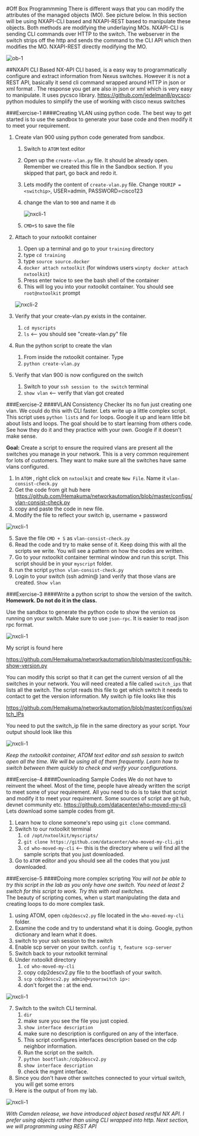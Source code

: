 #Off Box Programmming
There is different ways that you can modify the attributes of the managed objects (MO). See picture below.  In this section will be using NXAPI-CLI based and NXAPI-REST based to manipulate these objects.
Both methods are modifying the underlaying MOs.  NXAPI-CLI is sending CLI commands over HTTP to the switch.  The webserver in the switch strips off the http and sends the command to the CLI API which then modifies the MO.  NXAPI-REST directly modifying the MO.

![ob-1](/images/ob-2.png)  

##NXAPI CLI Based
NX-API CLI based, is a easy way to programmatically configure and extract information  from Nexus switches. However it is not a REST API,   basically it send cli command wrapped around  HTTP in json or xml format . The response you get are also in json or xml which is very easy to manipulate.
It uses pycsco library.
https://github.com/jedelman8/pycsco: python modules to simplify the use of working with cisco nexus switches

###Exercise-1
####Creating VLAN using python code.
The best way to get started is to use the sandbox to generate your base code and then modify it to meet your requirement.

1. Create vlan 900 using python code generated from sandbox.
    1. Switch to `ATOM` text editor
    2. Open up the `create-vlan.py` file.  It should be already open. Remember we created this file  in the Sandbox section. If you skipped that part, go back and redo it.
    3. Lets modify the content of `create-vlan.py` file.  Change `YOURIP = <switchip>`, USER=admin, PASSWORD=cisco123
    4. change the vlan to `900` and name it `db`

        ![nxcli-1](/images/nxcli-1.png)

    5.  `CMD+S` to save the file

2. Attach to your nxtoolkit container
    1. Open up a terminal and go to your `training`  directory
    2. type `cd training`
    3. type `source source.docker`
    4. `docker attach nxtoolkit`  (for windows users  `winpty docker attach nxtoolkit`)
    5. Press enter twice to see the bash shell of the container
    6. This will log you into your nxtoolkit container.  You should see `root@nxtoolkit` prompt

    ![nxcli-2](/images/nxcli-2.png)

3. Verify that your create-vlan.py exists in the container.
    1. `cd myscripts`
    2. `ls` <-- you should see "create-vlan.py" file
4. Run the python script to create the vlan
    1. From inside the nxtoolkit container. Type
    2. `python create-vlan.py`
5. Verify that vlan 900 is now configured on the switch
    1. Switch  to your `ssh session to the switch` terminal
    2. `show vlan`  <-- verify that vlan got created

###Exercise-2
####VLAN Consistency Checker
Its no fun just creating one vlan. We could do this with CLI faster.   Lets write up a little complex script.  This script uses `python lists` and `for` loops.  Google it up and learn little bit about lists and loops.  The goal should be to start learning from others code.  See how they do it and they practice with your own. Google if it doesn't make sense.

**Goal:** Create a script to ensure the required vlans are present all the switches you manage in your network.  This is a very common requirement for lots of customers.  They want to make sure all the switches have same vlans configured.

1. In `ATOM` , right click on `nxtoolkit` and create `New File`. Name it `vlan-consist-check.py`  
2. Get the code from git hub here
https://github.com/Hemakuma/networkautomation/blob/master/configs/vlan-consist-check.py  
3. copy and  paste the code in new file.  
4. Modify the file to reflect your switch ip, username + password

![nxcli-1](/images/nxcli-4.png)

5. Save the file `CMD + S` as `vlan-consist-check.py`  
6. Read the code and try to make sense of it.  Keep doing this with all the scripts we write.  You will see a pattern on how the codes are written.  
7. Go to your nxtoolkit container terminal window and run this script.  This script should be in your `myscript` folder.  
8. run the script `python vlan-consist-check.py`  
9. Login to your switch (ssh admin@<switch ip> )and verify that those vlans are created.  `Show vlan`


###Exercise-3
####Write a python script to show the version of the switch.
**Homework.  Do not do it in the class.**

Use the sandbox to generate the python code to show the version os running on your switch. Make sure to use `json-rpc`.  It is easier to read json rpc format.

![nxcli-1](/images/nx-cli-1.png)

My script is found here

 https://github.com/Hemakuma/networkautomation/blob/master/configs/hk-show-version.py

You can modify this script so that it can get the current version of all the switches in your network. You will need created a file called `switch_ips` that lists all the switch.  The script reads this file to get which switch it needs to contact to get the version information.  My switch ip file looks like this

https://github.com/Hemakuma/networkautomation/blob/master/configs/switch_IPs

You need to put the switch_ip file in the same directory as your script.
Your output should look like this  

![nxcli-1](/images/nxcli-3.png)

*Keep the nxtoolkit container, ATOM text editor and ssh  session  to switch  open all the time. We will be using all of them frequently.  Learn how to switch between them quickly to check and verify your configurations.*

###Exercise-4
####Downloading Sample Codes
We do not have to reinvent the wheel.  Most of the time, people have already written the script to meet some of your requirement.  All you need to do is to take that script and modify it to meet your requirement.  Some sources of script are git hub,  devnet community etc.
https://github.com/datacenter/who-moved-my-cli  
Lets  download some sample codes from git.

1. Learn how to clone someone's repo using `git clone` command.  
2. Switch to our nxtoolkit terminal  
    1. `cd /opt/nxtoolkit/myscripts/`
    2. `git clone https://github.com/datacenter/who-moved-my-cli.git`
    3. `cd who-moved-my-cli`   <-- this is the directory where u will find all the sample scripts that you just downloaded.  
3. Go to `ATOM` editor and you should see all the codes that you just downloaded.

###Exercise-5
####Doing more complex scripting
*You will not be able to try this script in the lab as you only have one switch.  You need at least 2 switch for this script to work. Try this with real switches.*  
The beauty of scripting comes, when u start manipulating the data and creating loops to do more complex task.

1. using ATOM, open `cdp2descv2.py` file located in the `who-moved-my-cli` folder.  
2. Examine the code and try to understand what it is doing.  Google, python dictionary and learn what it does.
3. switch to your ssh session to the switch
4. Enable scp server on your switch. `config t`,   `feature scp-server`
5. Switch back to your nxtoolkit terminal
6. Under nxtoolkit directory
    1. `cd who-moved-my-cli`
    2. copy cdp2descv2.py file to the bootflash of your switch.
    3. `scp cdp2descv2.py admin@<yourswitch ip>:`
    4. don't forget the : at the end.

![nxcli-1](/images/nxcli-5.png)

7. Switch to the switch CLI terminal.
    1. `dir`
    2. make sure you see the file you just copied.
    3. `show interface description`
    4. make sure no description is configured on any of the interface.
    5. This script configures interfaces description based on the cdp neighbor information.
    6. Run the script on the switch.
    7. `python bootflash:/cdp2descv2.py`
    8. `show interface description`
    9. check the mgmt interface.
8. Since you don't have other switches connected to your virtual switch, you will get some errors
9. Here is the output of from my lab.  

![nxcli-1](/images/nxcli-6.png)  

*With Camden release, we have introduced object based restful NX API.  I prefer using objects rather than using CLI wrapped into http. Next section, we will programming using REST API*
